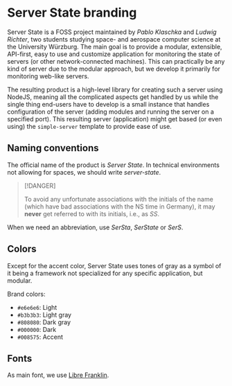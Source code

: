 # Server State branding
Server State is a FOSS project maintained by *Pablo Klaschka* and *Ludwig
Richter*, two students studying space- and aerospace computer science at the
University Würzburg. The main goal is to provide a modular, extensible,
API-first, easy to use and customize application for monitoring the state of servers (or other network-connected machines). This can practically be any kind of server due to the modular approach, but we develop it primarily for monitoring web-like servers.

The resulting product is a high-level library for creating such a server
using NodeJS, meaning all the complicated aspects get handled by us while the
single thing end-users have to develop is a small instance that handles
configuration of the server (adding modules and running the server on a
specified port). This resulting server (application) might get based (or even 
using) the `simple-server` template to provide ease of use.

## Naming conventions
The official name of the product is *Server State*. In technical environments
not allowing for spaces, we should write *server-state*. 

> [!DANGER]
>
> To avoid any unfortunate associations with the initials of the name (which have bad
> associations with the NS time in Germany), it may **never** get referred to
> with its initials, i.e., as *SS*.

When we need an abbreviation, use *SerSta*, *SerState* or *SerS*.

## Colors
Except for the accent color, Server State uses tones of gray as a symbol of it
being a framework not specialized for any specific application, but modular.

Brand colors:
* `#e6e6e6`: Light
* `#b3b3b3`: Light gray
* `#808080`: Dark gray
* `#000000`: Dark
* `#008575`: Accent

## Fonts
As main font, we use [Libre Franklin](https://github.com/impallari/Libre-Franklin).
